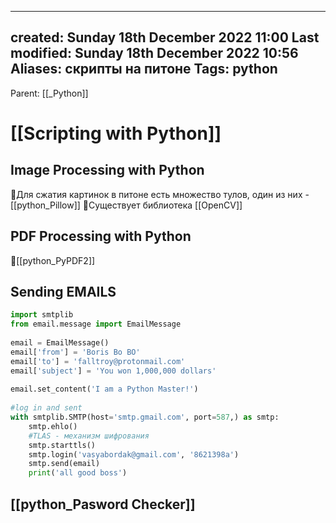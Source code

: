 
---
created: Sunday 18th December 2022 11:00
Last modified: Sunday 18th December 2022 10:56
Aliases: скрипты на питоне
Tags: python
---
Parent: [[_Python]]

# [[Scripting with Python]]

## Image Processing with Python

📌Для сжатия картинок в питоне есть множество тулов, один из них - [[python_Pillow]]
📌Существует библиотека [[OpenCV]]

## PDF Processing with Python

📌[[python_PyPDF2]]

## **Sending EMAILS**

```python
import smtplib  
from email.message import EmailMessage  
  
email = EmailMessage()  
email['from'] = 'Boris Bo BO'  
email['to'] = 'falltroy@protonmail.com'  
email['subject'] = 'You won 1,000,000 dollars'  
  
email.set_content('I am a Python Master!')  
  
#log in and sent  
with smtplib.SMTP(host='smtp.gmail.com', port=587,) as smtp:  
    smtp.ehlo()  
    #TLAS - механизм шифрования  
    smtp.starttls()  
    smtp.login('vasyabordak@gmail.com', '8621398a')  
    smtp.send(email)  
    print('all good boss')
```

## [[python_Pasword Checker]]
